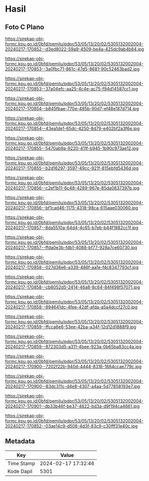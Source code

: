 # Hasil

## Foto C Plano

https://sirekap-obj-formc.kpu.go.id/0bfd/pemilu/pdpr/53/05/13/20/02/5305132002004-20240217-170852--d3ed8022-59a9-4509-be4a-425dc9ab4b84.jpg

https://sirekap-obj-formc.kpu.go.id/0bfd/pemilu/pdpr/53/05/13/20/02/5305132002004-20240217-170853--3a0fbc71-861c-47d5-8681-90c52463bad2.jpg

https://sirekap-obj-formc.kpu.go.id/0bfd/pemilu/pdpr/53/05/13/20/02/5305132002004-20240217-170853--37a04efc-aa25-4c4e-ac75-f94d14587cc1.jpg

https://sirekap-obj-formc.kpu.go.id/0bfd/pemilu/pdpr/53/05/13/20/02/5305132002004-20240217-170854--b845fbae-770e-485b-90d7-ef48e187d714.jpg

https://sirekap-obj-formc.kpu.go.id/0bfd/pemilu/pdpr/53/05/13/20/02/5305132002004-20240217-170854--43ea1de1-65dc-4250-8d79-e402bf2a3f6e.jpg

https://sirekap-obj-formc.kpu.go.id/0bfd/pemilu/pdpr/53/05/13/20/02/5305132002004-20240217-170855--5470ab9a-9220-411f-b945-1b90c973ae12.jpg

https://sirekap-obj-formc.kpu.go.id/0bfd/pemilu/pdpr/53/05/13/20/02/5305132002004-20240217-170855--b2d16297-3597-49cc-921f-815ebfd5436d.jpg

https://sirekap-obj-formc.kpu.go.id/0bfd/pemilu/pdpr/53/05/13/20/02/5305132002004-20240217-170856--c2ef1b11-6c48-4289-967e-85da0837397b.jpg

https://sirekap-obj-formc.kpu.go.id/0bfd/pemilu/pdpr/53/05/13/20/02/5305132002004-20240217-170856--bf1cad46-1175-4318-98ca-615aae030060.jpg

https://sirekap-obj-formc.kpu.go.id/0bfd/pemilu/pdpr/53/05/13/20/02/5305132002004-20240217-170857--8da5510a-64d4-4c65-b7eb-b44f1882cc1f.jpg

https://sirekap-obj-formc.kpu.go.id/0bfd/pemilu/pdpr/53/05/13/20/02/5305132002004-20240217-170857--ffda0e3b-fdb1-4088-bf77-928a7ce60730.jpg

https://sirekap-obj-formc.kpu.go.id/0bfd/pemilu/pdpr/53/05/13/20/02/5305132002004-20240217-170858--027d36e6-a339-486f-aa1e-f4c8347793cf.jpg

https://sirekap-obj-formc.kpu.go.id/0bfd/pemilu/pdpr/53/05/13/20/02/5305132002004-20240217-170858--cb8052d5-2414-46a8-8c64-84f498f57071.jpg

https://sirekap-obj-formc.kpu.go.id/0bfd/pemilu/pdpr/53/05/13/20/02/5305132002004-20240217-170858--894641dc-4fee-42df-afda-a5a4dccf27c0.jpg

https://sirekap-obj-formc.kpu.go.id/0bfd/pemilu/pdpr/53/05/13/20/02/5305132002004-20240217-170859--ffcca6e6-53ee-42ba-a34f-12d12d1888f9.jpg

https://sirekap-obj-formc.kpu.go.id/0bfd/pemilu/pdpr/53/05/13/20/02/5305132002004-20240217-170859--872303d5-a311-4bee-923a-0b65ba83cc4a.jpg

https://sirekap-obj-formc.kpu.go.id/0bfd/pemilu/pdpr/53/05/13/20/02/5305132002004-20240217-170900--7202f22b-940d-4444-8316-1684ccae779c.jpg

https://sirekap-obj-formc.kpu.go.id/0bfd/pemilu/pdpr/53/05/13/20/02/5305132002004-20240217-170900--83dc311c-d4e8-4307-a4aa-5d77858193e7.jpg

https://sirekap-obj-formc.kpu.go.id/0bfd/pemilu/pdpr/53/05/13/20/02/5305132002004-20240217-170901--db33b46f-be37-4822-bd3a-d9f194ca4661.jpg

https://sirekap-obj-formc.kpu.go.id/0bfd/pemilu/pdpr/53/05/13/20/02/5305132002004-20240217-170852--03ae14c9-d506-4d3f-83c9-c30fff31e40c.jpg


## Metadata

| Key        | Value               |
| ---------- | ------------------- |
| Time Stamp | 2024-02-17 17:32:46 |
| Kode Dapil | 5301                |



